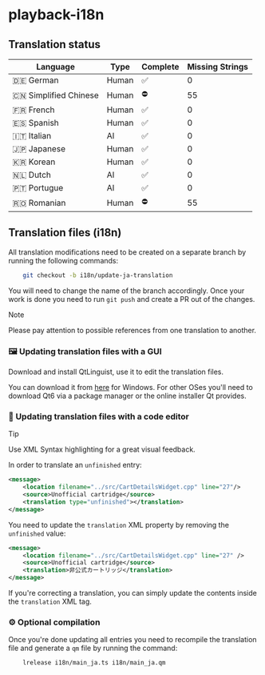 # playback-i18n

## Translation status

| Language               | Type          | Complete    | Missing Strings  |
| ---------------------- | ------------- | --------    | ---------------  |
| 🇩🇪 German              | Human         | ✅          | 0                |
| 🇨🇳 Simplified Chinese  | Human         | ⛔          | 55               |
| 🇫🇷 French              | Human         | ✅          | 0                |
| 🇪🇸 Spanish             | Human         | ✅          | 0                |
| 🇮🇹 Italian             | AI            | ✅          | 0                |
| 🇯🇵 Japanese            | Human         | ✅          | 0                |
| 🇰🇷 Korean              | Human         | ✅          | 0                |
| 🇳🇱 Dutch               | AI            | ✅          | 0                |
| 🇵🇹 Portugue            | AI            | ✅          | 0                |
| 🇷🇴 Romanian            | Human         | ⛔          | 55               |

## Translation files (i18n)

All translation modifications need to be created on a separate branch by running the following commands:

```Bash
    git checkout -b i18n/update-ja-translation
```


You will need to change the name of the branch accordingly. Once your work is done you need to run `git push` and create a PR out of the changes.

> [!NOTE]
> Please pay attention to possible references from one translation to another.


### 🖼️ Updating translation files with a GUI

Download and install QtLinguist, use it to edit the translation files.

You can download it from [here](https://download.qt.io/linguist_releases/) for Windows. For other OSes you'll need to download Qt6 via a package manager or the online installer Qt provides.


### 📝 Updating translation files with a code editor

> [!Tip]
> Use XML Syntax highlighting for a great visual feedback.

In order to translate an `unfinished` entry:

```XML
<message>
    <location filename="../src/CartDetailsWidget.cpp" line="27"/>
    <source>Unofficial cartridge</source>
    <translation type="unfinished"></translation>
</message>
```

You need to update the `translation` XML property by removing the `unfinished` value: 

```XML
<message>
    <location filename="../src/CartDetailsWidget.cpp" line="27" />
    <source>Unofficial cartridge</source>
    <translation>非公式カートリッジ</translation>
</message>
```

If you're correcting a translation, you can simply update the contents inside the `translation` XML tag.


### ⚙️ Optional compilation

Once you're done updating all entries you need to recompile the translation file and generate a `qm` file by running the command:

```Bash
    lrelease i18n/main_ja.ts i18n/main_ja.qm
```
